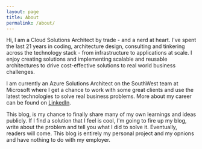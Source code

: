 ```yaml
---
layout: page
title: About
permalink: /about/
---
```


Hi, I am a Cloud Solutions Architect by trade - and a nerd at heart. I've spent the last 21 years in coding, architecture design, consulting and tinkering across the technology stack - from infrastructure to applications at scale. I enjoy creating solutions and implementing scalable and reusable architectures to drive cost-effective solutions to real world business challenges.

I am currently an Azure Solutions Architect on the SouthWest team at Microsoft where I get a chance to work with some great clients and use the latest technologies to solve real business problems. More about my career can be found on [LinkedIn](https://linkedin.com/in/sadakubsad).

This blog, is my chance to finally share many of my own learnings and ideas publicly. If I find a solution that I feel is cool, I'm going to fire up my blog, write about the problem and tell you what I did to solve it. Eventually, readers will come. This blog is entirely my personal project and my opnions and have nothing to do with my employer.